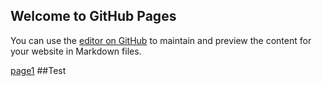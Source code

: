 ## Welcome to GitHub Pages

You can use the [editor on GitHub](https://github.com/Mfjohnsons/Mfjohnsons.github.io/edit/master/index.md) to maintain and preview the content for your website in Markdown files.

[page1](selflessness)
##Test
